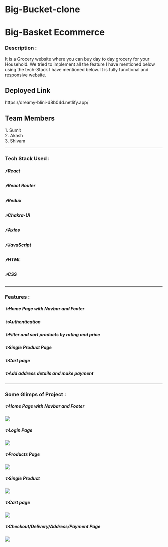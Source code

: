 # Big-Bucket-clone<h1>Big-Basket Ecommerce</h1>
 
 <h3>Description :</h3>
It is a Grocery website where you can buy day to day grocery for your Household. We tried to implement all the feature I have mentioned below using the tech-Stack I have mentioned below. It is fully functional and responsive website.

<h2>Deployed Link</h2>
https://dreamy-blini-d8b04d.netlify.app/

<h2>Team Members</h2>
1. Sumit<br>
2. Akash <br>
3. Shivam <br>

 
 ---

<h3>Tech Stack Used :</h3>
<h5>⚡React</h5>
<h5>⚡React Router</h5>
<h5>⚡Redux</h5>
<h5>⚡Chakra-Ui</h5>
<h5>⚡Axios</h5>
<h5>⚡JavaScript</h5>
<h5>⚡HTML</h5>
<h5>⚡CSS</h5>

---

<h3>Features :</h3>
<h5>✨Home Page with Navbar and Footer</h5>
<h5>✨Authentication</h5>
<h5>✨Filter and sort products by rating and price</h5>
<h5>✨Single Product Page</h5>
<h5>✨Cart page</h5>
<h5>✨Add address details and make payment </h5>

---

<h3>Some Glimps of Project :</h3>
<h5>✨Home Page with Navbar and Footer</h5>
<img src="https://github.com/Nikhil-81/sleek-chance-4491/blob/main/bigbasket/Home.PNG"/>

<h5>✨Login Page</h5>
<img src="https://github.com/Nikhil-81/sleek-chance-4491/blob/main/bigbasket/login%20page.PNG"/>

<h5>✨Products Page</h5>
<img src="https://github.com/Nikhil-81/sleek-chance-4491/blob/main/bigbasket/Product%20Page.PNG"/>

<h5>✨Single Product</h5>
<img src="https://github.com/Nikhil-81/sleek-chance-4491/blob/main/bigbasket/Single%20Product%20Page.PNG"/>

<h5>✨Cart page</h5>
<img src="https://github.com/Nikhil-81/sleek-chance-4491/blob/main/bigbasket/Cart%20Page.PNG"/>

<h5>✨Checkout/Delivery/Address/Payment Page </h5>
<img src="https://github.com/Nikhil-81/sleek-chance-4491/blob/main/bigbasket/Checkout%20Page.PNG"/>
